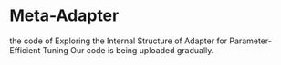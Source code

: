 # Meta-Adapter
the code of Exploring the Internal Structure of Adapter for Parameter-Efficient Tuning
Our code is being uploaded gradually.
